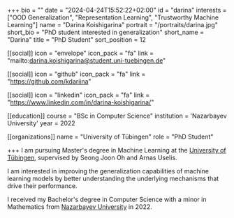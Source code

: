 +++
bio = ""
date = "2024-04-24T15:52:22+02:00"
id = "darina"
interests = ["OOD Generalization", "Representation Learning", "Trustworthy Machine Learning"]
name = "Darina Koishigarina"
portrait = "/portraits/darina.jpg"
short_bio = "PhD student interested in generalization"
short_name = "Darina"
title = "PhD Student"
sort_position = 12

[[social]]
    icon = "envelope"
    icon_pack = "fa"
    link = "mailto:darina.koishigarina@student.uni-tuebingen.de"


[[social]]
    icon = "github"
    icon_pack = "fa"
    link = "https://github.com/kdariina"

[[social]]
    icon = "linkedin"
    icon_pack = "fa"
    link = "https://www.linkedin.com/in/darina-koishigarina/"

[[education]]
    course = "BSc in Computer Science"
    institution = 'Nazarbayev University'
    year = 2022

[[organizations]]
    name = "University of Tübingen"
    role = "PhD Student"

+++
I am pursuing Master's degree in Machine Learning at the [University of Tübingen](https://uni-tuebingen.de/en/), supervised by Seong Joon Oh and Arnas Uselis. 

I am interested in improving the generalization capabilities of machine learning models by better understanding the underlying mechanisms that drive their performance.

I received my Bachelor's degree in Computer Science with a minor in Mathematics from [Nazarbayev University](https://nu.edu.kz/) in 2022.
